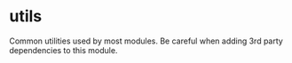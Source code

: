 # utils
Common utilities used by most modules. Be careful when adding 3rd party dependencies to this module.